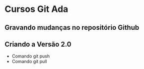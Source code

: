 # Cursos Git Ada

## Gravando mudanças no repositório Github

## Criando a Versão 2.0

- Comando git push
- Comando git pull
